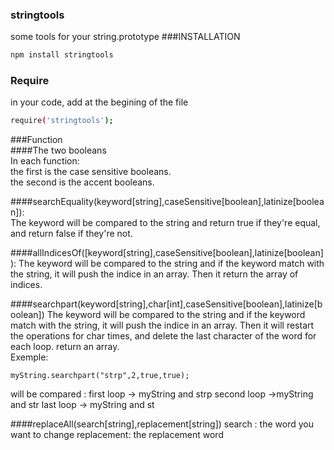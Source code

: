 ### stringtools
some tools for your string.prototype
###INSTALLATION  
```bash  
npm install stringtools  
```
### Require
in your code, add at the begining of the file
````bash
require('stringtools');
````
###Function  
####The two booleans  
In each function:  
    the first is the case sensitive booleans.  
    the second is the accent booleans.  

####searchEquality(keyword[string],caseSensitive[boolean],latinize[boolean]):  
The keyword will be compared to the string and return true if they're equal, and return false if they're not. 

####allIndicesOf([keyword[string],caseSensitive[boolean],latinize[boolean]):
The keyword will be compared to the string and if the keyword match with the string, it will push the indice in an array.
Then it return the array of indices.    

####searchpart(keyword[string],char[int],caseSensitive[boolean],latinize[boolean])
The keyword will be compared to the string and if the keyword match with the string, it will push the indice in an array.
Then it will restart the operations for char times, and delete the last character of the word for each loop.
return an array.  
Exemple:
````
myString.searchpart("strp",2,true,true);
````
will be compared :
first loop -> myString and strp
second loop ->myString and str
last loop -> myString and st

####replaceAll(search[string],replacement[string])
search : the word you want to change
replacement: the replacement word
